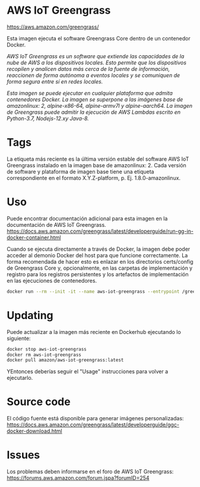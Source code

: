 # AWS IoT Greengrass
https://aws.amazon.com/greengrass/

Esta imagen ejecuta el software Greengrass Core dentro de un contenedor Docker.

_AWS IoT Greengrass es un software que extiende las capacidades de la nube de AWS a los dispositivos locales. Esto permite que los dispositivos recopilen y analicen datos más cerca de la fuente de información, reaccionen de forma autónoma a eventos locales y se comuniquen de forma segura entre sí en redes locales._

_Esta imagen se puede ejecutar en cualquier plataforma que admita contenedores Docker. La imagen se superpone a las imágenes base de amazonlinux: 2, alpine-x86-64, alpine-armv7l y alpine-aarch64. La imagen de Greengrass puede admitir la ejecución de AWS Lambdas escrito en Python-3.7, Nodejs-12.xy Java-8._

# Tags
La etiqueta más reciente es la última versión estable del software AWS IoT Greengrass instalado en la imagen base de amazonlinux: 2. Cada versión de software y plataforma de imagen base tiene una etiqueta correspondiente en el formato X.Y.Z-platform, p. Ej. 1.8.0-amazonlinux.

# Uso
Puede encontrar documentación adicional para esta imagen en la documentación de AWS IoT Greengrass. https://docs.aws.amazon.com/greengrass/latest/developerguide/run-gg-in-docker-container.html

Cuando se ejecuta directamente a través de Docker, la imagen debe poder acceder al demonio Docker del host para que funcione correctamente. La forma recomendada de hacer esto es enlazar en los directorios certs/config de Greengrass Core y, opcionalmente, en las carpetas de implementación y registro para los registros persistentes y los artefactos de implementación en las ejecuciones de contenedores.

```bash
docker run --rm --init -it --name aws-iot-greengrass --entrypoint /greengrass-entrypoint.sh -v $PWD/certs:/greengrass/certs -v $PWD/config:/greengrass/config -p 8883:8883 amazon/aws-iot-greengrass
```
# Updating
Puede actualizar a la imagen más reciente en Dockerhub ejecutando lo siguiente:

```bash
docker stop aws-iot-greengrass
docker rm aws-iot-greengrass
docker pull amazon/aws-iot-greengrass:latest
```

YEntonces deberías seguir el "Usage" instrucciones para volver a ejecutarlo.

# Source code
El código fuente está disponible para generar imágenes personalizadas: https://docs.aws.amazon.com/greengrass/latest/developerguide/ggc-docker-download.html

# Issues
Los problemas deben informarse en el foro de AWS IoT Greengrass: https://forums.aws.amazon.com/forum.jspa?forumID=254
